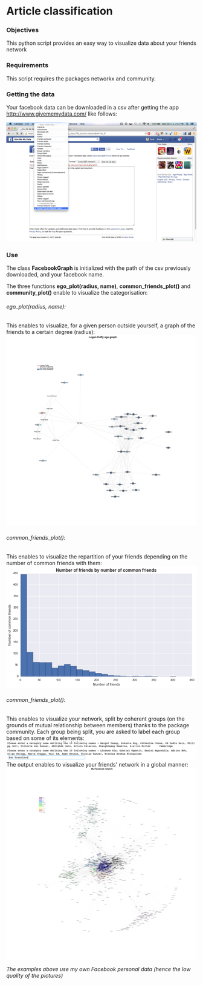 # Article classification

### Objectives

This python script provides an easy way to visualize data about your friends network

### Requirements

This script requires the packages networkx and community.

### Getting the data

Your facebook data can be downloaded in a csv after getting the app http://www.givememydata.com/ like follows:

![alt text](https://github.com/charlesdurand/facebook_data/blob/master/images/facebook_instructions.png)

### Use

The class **FacebookGraph** is initialized with the path of the csv previously downloaded, and your facebook name.

The three functions **ego_plot(radius, name)**, **common_friends_plot()** and **community_plot()** enable to visualize the categorisation:

###### ego_plot(radius, name):
This enables to visualize, for a given person outside yourself, a graph of the friends to a certain degree (radius):
![alt text](https://github.com/charlesdurand/facebook_data/blob/master/images/ego_graph.png)

###### common_friends_plot():
This enables to visualize the repartition of your friends depending on the number of common friends with them:
![alt text](https://github.com/charlesdurand/facebook_data/blob/master/images/number_of_common_friends_of_friends.png)

###### common_friends_plot():
This enables to visualize your network, split by coherent groups (on the grounds of mutual relationship between members) thanks to the  package community.
Each group being split, you are asked to label each group based on some of its elements:
![alt text](https://github.com/charlesdurand/facebook_data/blob/master/images/input.png)
The output enables to visualize your friends' network in a global manner:
![alt text](https://github.com/charlesdurand/facebook_data/blob/master/images/my_facebook_network.png)

*The examples above use my own Facebook personal data (hence the low quality of the pictures)*